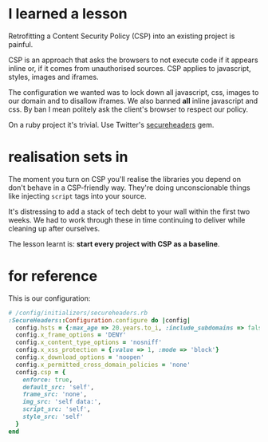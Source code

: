# I learned a lesson

Retrofitting a Content Security Policy (CSP) into an existing project is painful.

CSP is an approach that asks the browsers to not execute code if it appears inline or, if it comes from unauthorised sources. CSP applies to javascript, styles, images and iframes.

The configuration we wanted was to lock down all javascript, css, images to our domain and to disallow iframes. We also banned **all** inline javascript and css. By ban I mean politely ask the client's browser to respect our policy.

On a ruby project it's trivial. Use Twitter's [secureheaders](https://github.com/twitter/secureheaders) gem.

# realisation sets in

The moment you turn on CSP you'll realise the libraries you depend on don't behave in a CSP-friendly way. They're doing unconscionable things like injecting `script` tags into your source.

It's distressing to add a stack of tech debt to your wall within the first two weeks. We had to work through these in time continuing to deliver while cleaning up after ourselves.

The lesson learnt is: **start every project with CSP as a baseline**.

# for reference
This is our configuration:

~~~ruby
# /config/initializers/secureheaders.rb
:SecureHeaders::Configuration.configure do |config|
  config.hsts = {:max_age => 20.years.to_i, :include_subdomains => false}
  config.x_frame_options = 'DENY'
  config.x_content_type_options = 'nosniff'
  config.x_xss_protection = {:value => 1, :mode => 'block'}
  config.x_download_options = 'noopen'
  config.x_permitted_cross_domain_policies = 'none'
  config.csp = {
    enforce: true,
    default_src: 'self',
    frame_src: 'none',
    img_src: 'self data:',
    script_src: 'self',
    style_src: 'self'
  }
end
~~~